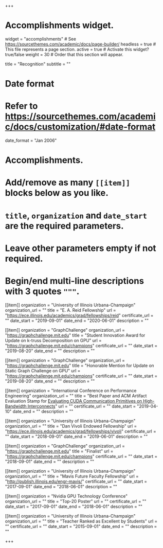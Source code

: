 +++
# Accomplishments widget.
widget = "accomplishments"  # See https://sourcethemes.com/academic/docs/page-builder/
headless = true  # This file represents a page section.
active = true  # Activate this widget? true/false
weight = 30  # Order that this section will appear.

title = "Recognition"
subtitle = ""

# Date format
#   Refer to https://sourcethemes.com/academic/docs/customization/#date-format
date_format = "Jan 2006"

# Accomplishments.
#   Add/remove as many `[[item]]` blocks below as you like.
#   `title`, `organization` and `date_start` are the required parameters.
#   Leave other parameters empty if not required.
#   Begin/end multi-line descriptions with 3 quotes `"""`.

[[item]]
  organization = "University of Illinois Urbana-Champaign"
  organization_url = ""
  title = "E. A. Reid Fellowship"
  url = "https://ece.illinois.edu/academics/grad/fellowships/reid"
  certificate_url = ""
  date_start = "2019-09-01"
  date_end = "2020-06-01"
  description = ""

[[item]]
  organization = "GraphChallenge"
  organization_url = "https://graphchallenge.mit.edu"
  title = "Student Innovation Award for Update on k-truss Decomposition on GPU"
  url = "https://graphchallenge.mit.edu/champions"
  certificate_url = ""
  date_start = "2019-08-20"
  date_end = ""
  description = ""

[[item]]
  organization = "GraphChallenge"
  organization_url = "https://graphchallenge.mit.edu"
  title = "Honorable Mention for Update on Static Graph Challenge on GPU"
  url = "https://graphchallenge.mit.edu/champions"
  certificate_url = ""
  date_start = "2019-08-20"
  date_end = ""
  description = ""

[[item]]
  organization = "International Conference on Performance Engineering"
  organization_url = ""
  title = "Best Paper and ACM Artifact Evaluation Stamp for [Evaluating CUDA Communication Primitives on High-Bandwidth Interconnects](/publication/20190410_pearson_icpe)"
  url = ""
  certificate_url = ""
  date_start = "2019-04-10"
  date_end = ""
  description = ""

[[item]]
  organization = "University of Illinois Urbana-Champaign"
  organization_url = ""
  title = "Dan Vivoli Endowed Fellowship"
  url = "https://ece.illinois.edu/academics/grad/fellowships/vivoli"
  certificate_url = ""
  date_start = "2018-09-01"
  date_end = "2019-06-01"
  description = ""

[[item]]
  organization = "GraphChallenge"
  organization_url = "https://graphchallenge.mit.edu"
  title = "Finalist"
  url = "https://graphchallenge.mit.edu/champions"
  certificate_url = ""
  date_start = "2018-09-01"
  date_end = ""
  description = ""

[[item]]
  organization = "University of Illinois Urbana-Champaign"
  organization_url = ""
  title = "Mavis Future Faculty Fellowship"
  url = "http://publish.illinois.edu/engr-mavis/"
  certificate_url = ""
  date_start = "2017-09-01"
  date_end = "2018-06-01"
  description = ""

[[item]]
  organization = "Nvidia GPU Technology Conference"
  organization_url = ""
  title = "Top-20 Poster"
  url = ""
  certificate_url = ""
  date_start = "2017-09-01"
  date_end = "2018-06-01"
  description = ""

[[item]]
  organization = "University of Illinois Urbana-Champaign"
  organization_url = ""
  title = "Teacher Ranked as Excellent by Students"
  url = ""
  certificate_url = ""
  date_start = "2015-09-01"
  date_end = ""
  description = ""

+++
